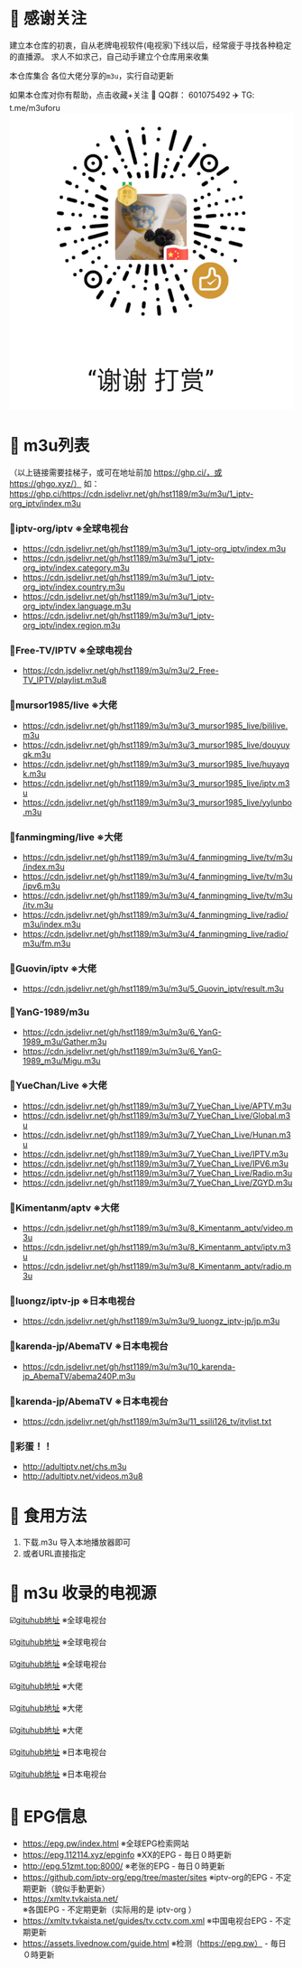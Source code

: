 # 📖 感谢关注

建立本仓库的初衷，自从老牌电视软件(电视家)下线以后，经常疲于寻找各种稳定的直播源。 求人不如求己，自己动手建立个仓库用来收集

本仓库集合 各位大佬分享的`m3u`，实行自动更新

如果本仓库对你有帮助，点击收藏+关注       🐧  QQ群： 601075492     ✈️  TG:   t.me/m3uforu
![打赏](wechat_reward.png)

# 📖 m3u列表

（以上链接需要挂梯子，或可在地址前加 https://ghp.ci/，或 https://ghgo.xyz/） 如：https://ghp.ci/https://cdn.jsdelivr.net/gh/hst1189/m3u/m3u/1_iptv-org_iptv/index.m3u

### 🎉iptv-org/iptv ※全球电视台 
- https://cdn.jsdelivr.net/gh/hst1189/m3u/m3u/1_iptv-org_iptv/index.m3u
- https://cdn.jsdelivr.net/gh/hst1189/m3u/m3u/1_iptv-org_iptv/index.category.m3u
- https://cdn.jsdelivr.net/gh/hst1189/m3u/m3u/1_iptv-org_iptv/index.country.m3u
- https://cdn.jsdelivr.net/gh/hst1189/m3u/m3u/1_iptv-org_iptv/index.language.m3u
- https://cdn.jsdelivr.net/gh/hst1189/m3u/m3u/1_iptv-org_iptv/index.region.m3u

### 🎉Free-TV/IPTV ※全球电视台
- https://cdn.jsdelivr.net/gh/hst1189/m3u/m3u/2_Free-TV_IPTV/playlist.m3u8

### 🎉mursor1985/live ※大佬
- https://cdn.jsdelivr.net/gh/hst1189/m3u/m3u/3_mursor1985_live/bililive.m3u
- https://cdn.jsdelivr.net/gh/hst1189/m3u/m3u/3_mursor1985_live/douyuyqk.m3u
- https://cdn.jsdelivr.net/gh/hst1189/m3u/m3u/3_mursor1985_live/huyayqk.m3u
- https://cdn.jsdelivr.net/gh/hst1189/m3u/m3u/3_mursor1985_live/iptv.m3u
- https://cdn.jsdelivr.net/gh/hst1189/m3u/m3u/3_mursor1985_live/yylunbo.m3u

### 🎉fanmingming/live ※大佬
- https://cdn.jsdelivr.net/gh/hst1189/m3u/m3u/4_fanmingming_live/tv/m3u/index.m3u
- https://cdn.jsdelivr.net/gh/hst1189/m3u/m3u/4_fanmingming_live/tv/m3u/ipv6.m3u
- https://cdn.jsdelivr.net/gh/hst1189/m3u/m3u/4_fanmingming_live/tv/m3u/itv.m3u
- https://cdn.jsdelivr.net/gh/hst1189/m3u/m3u/4_fanmingming_live/radio/m3u/index.m3u
- https://cdn.jsdelivr.net/gh/hst1189/m3u/m3u/4_fanmingming_live/radio/m3u/fm.m3u

### 🎉Guovin/iptv ※大佬
- https://cdn.jsdelivr.net/gh/hst1189/m3u/m3u/5_Guovin_iptv/result.m3u

### 🎉YanG-1989/m3u
- https://cdn.jsdelivr.net/gh/hst1189/m3u/m3u/6_YanG-1989_m3u/Gather.m3u
- https://cdn.jsdelivr.net/gh/hst1189/m3u/m3u/6_YanG-1989_m3u/Migu.m3u

### 🎉YueChan/Live ※大佬
- https://cdn.jsdelivr.net/gh/hst1189/m3u/m3u/7_YueChan_Live/APTV.m3u
- https://cdn.jsdelivr.net/gh/hst1189/m3u/m3u/7_YueChan_Live/Global.m3u
- https://cdn.jsdelivr.net/gh/hst1189/m3u/m3u/7_YueChan_Live/Hunan.m3u
- https://cdn.jsdelivr.net/gh/hst1189/m3u/m3u/7_YueChan_Live/IPTV.m3u
- https://cdn.jsdelivr.net/gh/hst1189/m3u/m3u/7_YueChan_Live/IPV6.m3u
- https://cdn.jsdelivr.net/gh/hst1189/m3u/m3u/7_YueChan_Live/Radio.m3u
- https://cdn.jsdelivr.net/gh/hst1189/m3u/m3u/7_YueChan_Live/ZGYD.m3u

### 🎉Kimentanm/aptv ※大佬
- https://cdn.jsdelivr.net/gh/hst1189/m3u/m3u/8_Kimentanm_aptv/video.m3u
- https://cdn.jsdelivr.net/gh/hst1189/m3u/m3u/8_Kimentanm_aptv/iptv.m3u
- https://cdn.jsdelivr.net/gh/hst1189/m3u/m3u/8_Kimentanm_aptv/radio.m3u

### 🎉luongz/iptv-jp ※日本电视台
- https://cdn.jsdelivr.net/gh/hst1189/m3u/m3u/9_luongz_iptv-jp/jp.m3u

### 🎉karenda-jp/AbemaTV ※日本电视台
- https://cdn.jsdelivr.net/gh/hst1189/m3u/m3u/10_karenda-jp_AbemaTV/abema240P.m3u

### 🎉karenda-jp/AbemaTV ※日本电视台
- https://cdn.jsdelivr.net/gh/hst1189/m3u/m3u/11_ssili126_tv/itvlist.txt


### 🔞彩蛋！！
- http://adultiptv.net/chs.m3u
- http://adultiptv.net/videos.m3u8




# 📖 食用方法
1. 下载.m3u 导入本地播放器即可
2. 或者URL直接指定



# 📖 m3u 收录的电视源
☑️[gituhub地址](https://github.com/iptv-org/iptv/)                ※全球电视台

☑️[gituhub地址](https://github.com/Free-TV/IPTV)                  ※全球电视台

☑️[gituhub地址](https://github.com/fanmingming/live)              ※全球电视台

☑️[gituhub地址](https://github.com/YanG-1989/m3u)                 ※大佬

☑️[gituhub地址](https://github.com/YueChan/Live)                  ※大佬

☑️[gituhub地址](https://github.com/Kimentanm/aptv)                ※大佬

☑️[gituhub地址](https://github.com/luongz/iptv-jp)                ※日本电视台

☑️[gituhub地址](https://github.com/karenda-jp/AbemaTV)            ※日本电视台




# 📖 EPG信息
- https://epg.pw/index.html                             ※全球EPG检索网站
- https://epg.112114.xyz/epginfo                        ※XX的EPG - 毎日０時更新
- http://epg.51zmt.top:8000/                            ※老张的EPG - 毎日０時更新
- https://github.com/iptv-org/epg/tree/master/sites     ※iptv-org的EPG - 不定期更新（貌似手動更新）
- https://xmltv.tvkaista.net/                           ※各国EPG - 不定期更新（实际用的是 iptv-org ）
- https://xmltv.tvkaista.net/guides/tv.cctv.com.xml     ※中国电视台EPG - 不定期更新
- https://assets.livednow.com/guide.html                ※检测（https://epg.pw） - 毎日０時更新





